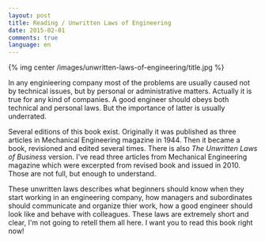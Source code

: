 ```yaml
---
layout: post
title: Reading / Unwritten Laws of Engineering
date: 2015-02-01
comments: true
language: en
---
```


{% img center /images/unwritten-laws-of-engineering/title.jpg %}

In any enginieering company most of the problems are usually caused not by technical issues, but by personal or administrative matters. Actually it is true for any kind of companies. A good engineer should obeys both technical and personal laws. But the importance of latter is usually underrated.

Several editions of this book exist. Originally it was published as three articles in Mechanical Engineering magazine in 1944. Then it became a book, revisioned and edited several times. There is also _The Unwritten Laws of Business_ version. I've read three articles from Mechanical Engineering magazine which were excerpted from revised book and issued in 2010. Those are not full, but enough to understand.

These unwritten laws describes what beginners should know when they start working in an engineering company, how managers and subordinates should communicate and organize thier work, how a good engineer should look like and behave with colleagues. These laws are extremely short and clear, I'm not going to retell them all here. I want you to read this book right now!
